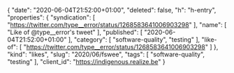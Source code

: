 {
  "date": "2020-06-04T21:52:00+01:00",
  "deleted": false,
  "h": "h-entry",
  "properties": {
    "syndication": [
      "https://twitter.com/type__error/status/1268583641006903298"
    ],
    "name": [
      "Like of @type__error's tweet"
    ],
    "published": [
      "2020-06-04T21:52:00+01:00"
    ],
    "category": [
      "software-quality",
      "testing"
    ],
    "like-of": [
      "https://twitter.com/type__error/status/1268583641006903298"
    ]
  },
  "kind": "likes",
  "slug": "2020/06/fswee",
  "tags": [
    "software-quality",
    "testing"
  ],
  "client_id": "https://indigenous.realize.be"
}
